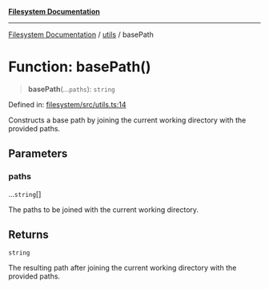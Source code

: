 [**Filesystem Documentation**](../../README.md)

***

[Filesystem Documentation](../../README.md) / [utils](../README.md) / basePath

# Function: basePath()

> **basePath**(...`paths`): `string`

Defined in: [filesystem/src/utils.ts:14](https://github.com/stonemjs/filesystem/blob/3507c649e7e162008a7a2fa6bc8b30287cce6f59/src/utils.ts#L14)

Constructs a base path by joining the current working directory with the provided paths.

## Parameters

### paths

...`string`[]

The paths to be joined with the current working directory.

## Returns

`string`

The resulting path after joining the current working directory with the provided paths.
